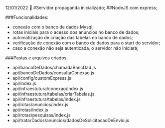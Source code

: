 12/01/2022 :calendar:
#Servidor propaganda inicializado;
##NodeJS com express;

###Funcionalidades:
 - conexão com o banco de dados Mysql;
 - rotas iniciais para o acesso dos anuncios no banco de dados;
 - automatização de criação das tabelas no banco de dados;
 - verificação de conexão com o banco de dados para o start do servidor;
 - caso a conexão não seja autenticada, o servidor não iniciará;

###Pastas e arquivos criados:
 - api/bancoDeDados/chamadaBancDad.js       
 - api/bancoDeDados/consultaConexao.js      
 - api/config/customExpress.js
 - api/index.js
 - api/infraestutura/conexao/index.js       
 - api/infraestutura/tabelas/criarTabelas.js
 - api/infraestutura/tabelas/index.js       
 - api/rotas/anuncios/index.js
 - api/rotas/index.js
 - api/rotas/pesquisas/index.js
 - api/tratarDados/anuncios/dadosDeSolicitacaoDeEnvio.js